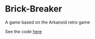 # Brick-Breaker
 A game based on the Arkanoid retro game

 See the code [here](/Brick-Breaker/Assets/Scripts)

